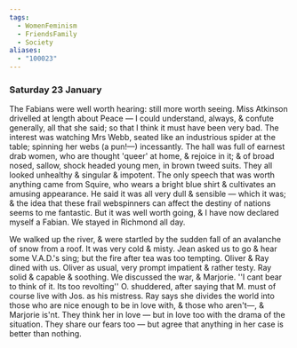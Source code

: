 ```yaml
---
tags:
  - WomenFeminism
  - FriendsFamily
  - Society
aliases:
  - "100023"
---
```

### Saturday 23 January

The Fabians were well worth hearing: still more worth seeing. Miss Atkinson drivelled at length about Peace — I could understand, always, & confute generally, all that she said; so that I think it must have been very bad. The interest was watching Mrs Webb, seated like an industrious spider at the table; spinning her webs (a pun!—) incessantly. The hall was full of earnest drab women, who are thought 'queer' at home, & rejoice in it; & of broad nosed, sallow, shock headed young men, in brown tweed suits. They all looked unhealthy & singular & impotent. The only speech that was worth anything came from Squire, who wears a bright blue shirt & cultivates an amusing appearance. He said it was all very dull & sensible — which it was; & the idea that these frail webspinners can affect the destiny of nations seems to me fantastic. But it was well worth going,­ & I have now declared myself a Fabian. We stayed in Richmond all day.

We walked up the river, & were startled by the sudden fall of an avalanche of snow from a roof. It was very cold & misty. Jean asked us to go & hear some V.A.D.'s sing; but the fire after tea was too tempting. Oliver & Ray dined with us. Oliver as usual, very prompt impatient & rather testy. Ray solid & capable & soothing. We discussed the war, & Marjorie. ''I cant bear to think of it. Its too revolting'' O. shuddered, after saying that M. must of course live with Jos. as his mistress. Ray says she divides the world into those who are nice enough to be in love with, & those who aren't—, & Marjorie is'nt. They think her in love — but in love too with the drama of the situation. They share our fears too — but agree that anything in her case is better than nothing.
